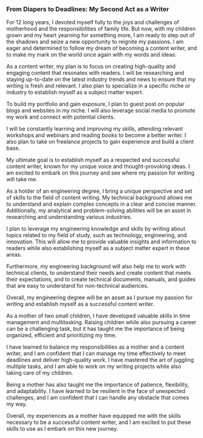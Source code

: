 ### From Diapers to Deadlines: My Second Act as a Writer

For 12 long years, I devoted myself fully to the joys and challenges of motherhood and the responsibilities of family life. But now, with my children grown and my heart yearning for something more, I am ready to step out of the shadows and seize a new opportunity to reignite my passions. I am eager and determined to follow my dream of becoming a content writer, and to make my mark on the world once again with my words and ideas.

As a content writer, my plan is to focus on creating high-quality and engaging content that resonates with readers. I will be researching and staying up-to-date on the latest industry trends and news to ensure that my writing is fresh and relevant. I also plan to specialize in a specific niche or industry to establish myself as a subject matter expert.

To build my portfolio and gain exposure, I plan to guest post on popular blogs and websites in my niche. I will also leverage social media to promote my work and connect with potential clients.

I will be constantly learning and improving my skills, attending relevant workshops and webinars and reading books to become a better writer. I also plan to take on freelance projects to gain experience and build a client base.

My ultimate goal is to establish myself as a respected and successful content writer, known for my unique voice and thought-provoking ideas. I am excited to embark on this journey and see where my passion for writing will take me.

As a holder of an engineering degree, I bring a unique perspective and set of skills to the field of content writing. My technical background allows me to understand and explain complex concepts in a clear and concise manner. Additionally, my analytical and problem-solving abilities will be an asset in researching and understanding various industries.

I plan to leverage my engineering knowledge and skills by writing about topics related to my field of study, such as technology, engineering, and innovation. This will allow me to provide valuable insights and information to readers while also establishing myself as a subject matter expert in these areas.

Furthermore, my engineering background will also help me to work with technical clients, to understand their needs and create content that meets their expectations, and to create technical documents, manuals, and guides that are easy to understand for non-technical audiences.

Overall, my engineering degree will be an asset as I pursue my passion for writing and establish myself as a successful content writer.

As a mother of two small children, I have developed valuable skills in time management and multitasking. Raising children while also pursuing a career can be a challenging task, but it has taught me the importance of being organized, efficient and prioritizing my time.

I have learned to balance my responsibilities as a mother and a content writer, and I am confident that I can manage my time effectively to meet deadlines and deliver high-quality work. I have mastered the art of juggling multiple tasks, and I am able to work on my writing projects while also taking care of my children.

Being a mother has also taught me the importance of patience, flexibility, and adaptability. I have learned to be resilient in the face of unexpected challenges, and I am confident that I can handle any obstacle that comes my way.

Overall, my experiences as a mother have equipped me with the skills necessary to be a successful content writer, and I am excited to put these skills to use as I embark on this new journey.
